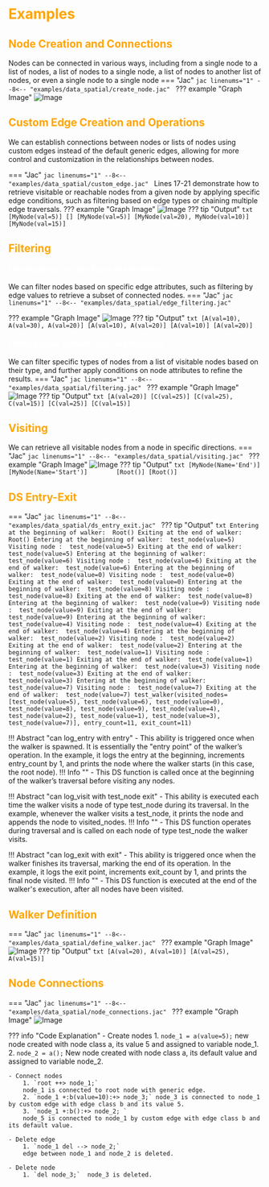 # <span style="color: orange">Examples
## <span style="color: orange">Node Creation and Connections
Nodes can be connected in various ways, including from a single node to a list of nodes, a list of nodes to a single node, a list of nodes to another list of nodes, or even a single node to a single node
=== "Jac"
    ```jac linenums="1"
    --8<-- "examples/data_spatial/create_node.jac"
    ```
??? example "Graph Image"
    ![Image](Images/create_node.png)



##  <span style="color: orange">Custom Edge Creation and Operations
We can establish connections between nodes or lists of nodes using custom edges instead of the default generic edges, allowing for more control and customization in the relationships between nodes.

=== "Jac"
    ```jac linenums="1"
    --8<-- "examples/data_spatial/custom_edge.jac"
    ```
Lines 17-21 demonstrate how to retrieve visitable or reachable nodes from a given node by applying specific edge conditions, such as filtering based on edge types or chaining multiple edge traversals.
??? example "Graph Image"
    ![Image](Images/custom_edge.png)
??? tip "Output"
    ```txt
    [MyNode(val=5)]
    []
    [MyNode(val=5)]
    [MyNode(val=20), MyNode(val=10)]
    [MyNode(val=15)]
    ```
## <span style="color: orange">Filtering

#### <span style="color: White">Filtering Based on Edge Types and Attributes

We can filter nodes based on specific edge attributes, such as filtering by edge values to retrieve a subset of connected nodes.
=== "Jac"
    ```jac linenums="1"
    --8<-- "examples/data_spatial/edge_filtering.jac"
    ```

??? example "Graph Image"
    ![Image](Images/edge_filtering.png)
??? tip "Output"
    ```txt
    [A(val=10), A(val=30), A(val=20)]
    [A(val=10), A(val=20)]
    [A(val=10)]
    [A(val=20)]
    ```
#### <span style="color: White">Filtering Based on Node Types and Attributes

We can filter specific types of nodes from a list of visitable nodes based on their type, and further apply conditions on node attributes to refine the results.
=== "Jac"
    ```jac linenums="1"
    --8<-- "examples/data_spatial/filtering.jac"
    ```
??? example "Graph Image"
    ![Image](Images/filtering.png)
??? tip "Output"
    ```txt
    [A(val=20)]
    [C(val=25)]
    [C(val=25), C(val=15)]
    [C(val=25)]
    [C(val=15)]
    ```
##  <span style="color: orange">Visiting
We can retrieve all visitable nodes from a node in specific directions.
=== "Jac"
    ```jac linenums="1"
    --8<-- "examples/data_spatial/visiting.jac"
    ```
??? example "Graph Image"
    ![Image](Images/visiting.png)
??? tip "Output"
    ```txt
    [MyNode(Name='End')]
    [MyNode(Name='Start')]       
    [Root()]
    [Root()]   
    ```


##  <span style="color: orange">DS Entry-Exit

=== "Jac"
    ```jac linenums="1"
    --8<-- "examples/data_spatial/ds_entry_exit.jac"
    ```
??? tip "Output"
    ```txt
    Entering at the beginning of walker:  Root()
    Exiting at the end of walker:  Root()
    Entering at the beginning of walker:  test_node(value=5)
    Visiting node :  test_node(value=5)
    Exiting at the end of walker:  test_node(value=5)
    Entering at the beginning of walker:  test_node(value=6)
    Visiting node :  test_node(value=6)
    Exiting at the end of walker:  test_node(value=6)
    Entering at the beginning of walker:  test_node(value=0)
    Visiting node :  test_node(value=0)
    Exiting at the end of walker:  test_node(value=0)
    Entering at the beginning of walker:  test_node(value=8)
    Visiting node :  test_node(value=8)
    Exiting at the end of walker:  test_node(value=8)
    Entering at the beginning of walker:  test_node(value=9)
    Visiting node :  test_node(value=9)
    Exiting at the end of walker:  test_node(value=9)
    Entering at the beginning of walker:  test_node(value=4)
    Visiting node :  test_node(value=4)
    Exiting at the end of walker:  test_node(value=4)
    Entering at the beginning of walker:  test_node(value=2)
    Visiting node :  test_node(value=2)
    Exiting at the end of walker:  test_node(value=2)
    Entering at the beginning of walker:  test_node(value=1)
    Visiting node :  test_node(value=1)
    Exiting at the end of walker:  test_node(value=1)
    Entering at the beginning of walker:  test_node(value=3)
    Visiting node :  test_node(value=3)
    Exiting at the end of walker:  test_node(value=3)
    Entering at the beginning of walker:  test_node(value=7)
    Visiting node :  test_node(value=7)
    Exiting at the end of walker:  test_node(value=7)
    test_walker(visited_nodes=[test_node(value=5), test_node(value=6), test_node(value=0), test_node(value=8), test_node(value=9), test_node(value=4), test_node(value=2), test_node(value=1), test_node(value=3), test_node(value=7)], entry_count=11, exit_count=11)
    ```

!!! Abstract  "can log_entry with entry"
    -  This ability is triggered once when the walker is spawned. It is essentially the "entry point" of the walker’s operation.
    In the example, it logs the entry at the beginning, increments entry_count by 1, and prints the node where the walker starts (in this case, the root node).
    !!! Info ""
        - This DS function is called once at the beginning of the walker’s traversal before visiting any nodes.

!!! Abstract "can log_visit with test_node exit"
    - This ability is executed each time the walker visits a node of type test_node during its traversal.
    In the example, whenever the walker visits a test_node, it prints the node and appends the node to visited_nodes.
    !!! Info ""
        - This DS function operates during traversal and is called on each node of type test_node the walker visits.

!!! Abstract "can log_exit with exit"
    - This ability is triggered once when the walker finishes its traversal, marking the end of its operation.
    In the example, it logs the exit point, increments exit_count by 1, and prints the final node visited.
    !!! Info ""
        - This DS function is executed at the end of the walker's execution, after all nodes have been visited.

##  <span style="color: orange">Walker Definition
=== "Jac"
    ```jac linenums="1"
    --8<-- "examples/data_spatial/define_walker.jac"
    ```
??? example "Graph Image"
    ![Image](Images/define_walker.png)
??? tip "Output"
    ```txt
    [A(val=20), A(val=10)]
    [A(val=25), A(val=15)]    
    ```
    
## <span style="color: orange">Node Connections
=== "Jac"
    ```jac linenums="1"
    --8<-- "examples/data_spatial/node_connections.jac"
    ```
??? example "Graph Image"
    ![Image](Images/ds_example_1.png)

??? info "Code Explanation"
    - Create nodes
        1. `node_1 = a(value=5);` new node created with node class a, its value 5 and assigned to variable node_1.
        2. `node_2 = a();` New node created with node class a, its default value and assigned to variable node_2.

    - Connect nodes
        1. `root ++> node_1;`
        node_1 is connected to root node with generic edge.
        2. `node_1 +:b(value=10):+> node_3;` node_3 is connected to node_1 by custom edge with edge class b and its value 5.
        3. `node_1 +:b():+> node_2; `
        node_5 is connected to node_1 by custom edge with edge class b and its default value.

    - Delete edge
        1. `node_1 del --> node_2;`
        edge between node_1 and node_2 is deleted.

    - Delete node
        1. `del node_3;`  node_3 is deleted.


